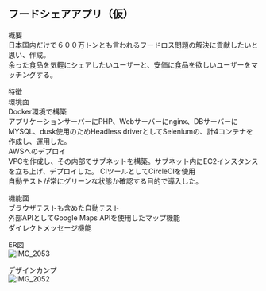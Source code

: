 フードシェアアプリ（仮）
----

概要  
日本国内だけで６００万トンとも言われるフードロス問題の解決に貢献したいと思い、作成。  
余った食品を気軽にシェアしたいユーザーと、安価に食品を欲しいユーザーをマッチングする。  

特徴  
環境面  
Docker環境で構築  
アプリケーションサーバーにPHP、Webサーバーにnginx、DBサーバーにMYSQL、dusk使用のためHeadless driverとしてSeleniumの、計4コンテナを作成し、運用した。  
AWSへのデプロイ  
VPCを作成し、その内部でサブネットを構築。サブネット内にEC2インスタンスを立ち上げ、デプロイした。
CIツールとしてCircleCIを使用  
自動テストが常にグリーンな状態か確認する目的で導入した。

機能面  
ブラウザテストも含めた自動テスト  
外部APIとしてGoogle Maps APIを使用したマップ機能  
ダイレクトメッセージ機能  

ER図  
![IMG_2053](https://user-images.githubusercontent.com/59130395/82132871-8de19200-981f-11ea-8f5a-ecf0cc7f83a5.JPG)  

デザインカンプ  
![IMG_2052](https://user-images.githubusercontent.com/59130395/82132870-85895700-981f-11ea-9cb1-f9b2f750f185.JPG)  
